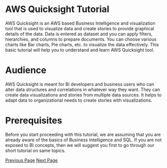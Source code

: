 # AWS Quicksight Tutorial
AWS Quicksight is an AWS based Business Intelligence and visualization tool that is used to visualize data and create stories to provide graphical details of the data. Data is entered as dataset and you can apply filters, hierarchies, and columns to prepare documents. You can choose various charts like Bar charts, Pie charts, etc. to visualize the data effectively. This basic tutorial will help you to understand and learn AWS Quicksight tool.

# Audience
AWS Quicksight is meant for BI developers and business users who can alter data structures and correlations in whatever way they want. They can create data visualizations and stories from multiple data sources. It helps to adapt data to organizational needs to create stories with visualizations.

# Prerequisites
Before you start proceeding with this tutorial, we are assuming that you are already aware of the basics of Business Intelligence and SQL. If you are not exposed to BI concepts, then we will suggest you first to go through our short tutorial on same topics.


[Previous Page](../aws_quicksight/index.md) [Next Page](../aws_quicksight/aws_quicksight_overview.md) 
